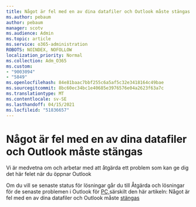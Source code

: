 ```yaml
---
title: Något är fel med en av dina datafiler och Outlook måste stängas
ms.author: pebaum
author: pebaum
manager: scotv
ms.audience: Admin
ms.topic: article
ms.service: o365-administration
ROBOTS: NOINDEX, NOFOLLOW
localization_priority: Normal
ms.collection: Adm_O365
ms.custom:
- "9003094"
- "5849"
ms.openlocfilehash: 84e81baac7bbf255c6a5af5c32e3418164c49bae
ms.sourcegitcommit: 8bc60ec34bc1e40685e3976576e04a2623f63a7c
ms.translationtype: MT
ms.contentlocale: sv-SE
ms.lasthandoff: 04/15/2021
ms.locfileid: "51836657"
---
```

# <a name="something-is-wrong-with-one-of-your-data-files-and-outlook-needs-to-close"></a>Något är fel med en av dina datafiler och Outlook måste stängas

Vi är medvetna om och arbetar med att åtgärda ett problem som kan ge dig det här felet när du öppnar Outlook

Om du vill se senaste status för lösningar går du till Åtgärda och lösningar för de senaste problemen i Outlook för  [PC,](https://support.microsoft.com/office/ecf61305-f84f-4e13-bb73-95a214ac1230)särskilt den här artikeln: Något är fel med en av dina datafiler och Outlook måste [stängas](https://support.microsoft.com/office/a3b59934-2446-4f2a-bd25-58f88188b9b2)
